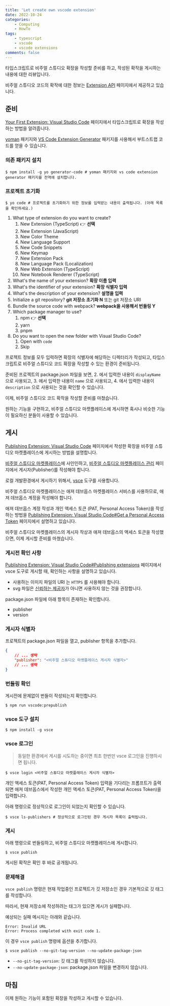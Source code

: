 ```yaml
---
title: 'Let create own vscode extension'
date: 2022-10-24
categories:
    - Computing
    - HowTo
tags:
    - typescript
    - vscode
    - vscode extensions
comments: false
---
```


타입스크립트로 비주얼 스튜디오 확장을 작성할 준비를 하고, 작성된 확작을 게시하는 내용에 대한 리뷰입니다.

비주얼 스튜디오 코드의 확작에 대한 정보는 [Extension API](https://code.visualstudio.com/api) 페이지에서 제공하고 있습니다.

## 준비

[Your First Extension: Visual Studio Code](https://code.visualstudio.com/api/get-started/your-first-extension) 페이지에서 타입스크립트로 확장을 작성하는 방법을 알려줍니다.

[yoman](https://yeoman.io/) 패키지와 [VS Code Extension Generator](https://www.npmjs.com/package/generator-code) 패키지를 사용해서 부트스트랩 코드를 얻을 수 있습니다.

### 의존 패키지 설치

```shell
$ npm install -g yo generator-code # yoman 패키지와 vs code extension generator 패키지를 전역에 설치합니다.
```

### 프로젝트 초기화

```shell
$ yo code # 프로젝트를 초기화하기 위한 정보를 입력받는 내용이 출력됩니다. (아래 목록을 확인하세요.)
```

1. What type of extension do you want to create?
    1. New Extension (TypeScript) 👉 **선택**
    2. New Extension (JavaScript)
    3. New Color Theme
    4. New Language Support
    5. New Code Snippets
    6. New Keymap
    7. New Extension Pack
    8. New Language Pack (Localization)
    9. New Web Extension (TypeScript)
    10. New Notebook Renderer (TypeScript)
2. What's the name of your extension? **확장 이름 입력**
3. What's the identifier of your extension? **확장 식별자 입력**
4. What's the description of your extension? **설명을 입력**
5. Initialize a git repository? **git 저장소 초기화 N** 또는 git 저장소 URI
6. Bundle the source code with webpack? **webpack을 사용해서 번들링 Y**
7. Which package manager to use?
    1. npm 👉 **선택**
    2. yarn
    3. pnpm
8. Do you want to open the new folder with Visual Studio Code?
    1. Open with `code`
    2. Skip

프로젝트 정보를 모두 입력하면 확장의 식별자에 해당하는 디렉터리가 작성되고, 타입스크립트로 비주얼 스튜디오 코드 확장을 작성할 수 있는 환경이 준비됩니다.

준비된 프로젝트의 package.json 파일을 보면, 2. 에서 입력한 내용이 `displayName` 으로 사용되고, 3. 에서 입력한 내용이 `name` 으로 사용되고, 4. 에서 입력한 내용이 `description` 으로 사용되는 것을 확인할 수 있습니다.

이제, 비주얼 스튜디오 코드 확작을 작성할 준비를 마쳤습니다.

원하는 기능을 구현하고, 비주얼 스튜디오 마켓플레이스에 게시하면 혹시나 비슷한 기능이 필요하신 분들이 사용할 수 있습니다.

## 게시

[Publishing Extension: Visual Studio Code](https://code.visualstudio.com/api/working-with-extensions/publishing-extension) 페이지에서 작성한 확장을 비주얼 스튜디오 마켓플레이스에 게시하는 방법을 설명합니다.

[비주얼 스튜디오 마켓플레이스](https://marketplace.visualstudio.com/)에 사인인하고, [비주얼 스튜디오 마켓플레이스 관리](https://marketplace.visualstudio.com/manage) 페이지에서 게시자(Publisher)를 작성해야 합니다.

로컬 개발환경에서 게시하기 위해서, [vsce](https://github.com/microsoft/vscode-vsce) 도구를 사용합니다.

비주얼 스튜디오 마켓플레이스는 애져 데브옵스 마켓플레이스 서비스를 사용하므로, 애져 데브옵스 계정을 작성해야 합니다.

애져 데브옵스 계정 작성과 개인 액세스 토큰 (PAT, Personal Access Token)을 작성하는 방법을 [Publishing Extension: Visual Studio Code](https://code.visualstudio.com/api/working-with-extensions/publishing-extension)[#Get a Personal Access Token](https://code.visualstudio.com/api/working-with-extensions/publishing-extension#get-a-personal-access-token) 페이지에서 설명하고 있습니다.

비주얼 스튜디오 마켓플레이스의 게시자 작상과 애져 데브옵스의 액세스 토큰을 작성했으면, 이제 게시할 준비를 마쳤습니다.

### 게시전 확인 사항

[Publishing Extension: Visual Studio Code](https://code.visualstudio.com/api/working-with-extensions/publishing-extension)[#Publishing extensions](https://code.visualstudio.com/api/working-with-extensions/publishing-extension#publishing-extensions) 페이지에서 vsce 도구로 게시할 때, 확인하는 사항을 설명하고 있습니다.

-   사용하는 이미지 파일의 URI 는 `HTTPS` 를 사용해야 합니다.
-   svg 파일은 [신뢰하는 제공자](https://code.visualstudio.com/api/references/extension-manifest#approved-badges)가 아니면 사용하지 않는 것을 권장합니다.

package.json 파일에 아래 항목이 존재하는 확인합니다.

-   publisher
-   version

### 게시자 식별자

프로젝트의 package.json 파일을 열고, publisher 항목을 추가합니다.

```json
{
    // ... 생략
    "publisher": "<비주얼 스튜디오 마켓플레이스 게시자 식별자>"
    // ... 생략
}
```

### 번들링 확인

게시전에 문제없이 번들이 작성되는지 확인합니다.

```shell
$ npm run vscode:prepublish
```

### vsce 도구 설치

```shell
$ npm install -g vsce
```

### vsce 로그인

> 동일한 환경에서 게시를 시도하는 중이면 최초 한번만 vsce 로그인을 진행하시면 됩니다.

```shell
$ vsce login <비주얼 스튜디오 마켓플레이스 게시자 식별자>
```

개인 액세스 토큰(PAT, Personal Access Token) 입력을 기다리는 프롬프트가 출력되면 애져 데브옵스에서 작성한 개인 액세스 토큰(PAT, Personal Access Token)을 입력합니다.

아래 명령으로 정상적으로 로그인이 되었는지 확인할 수 있습니다.

```shell
$ vsce ls-publishers # 정상적으로 로그인된 경우 게시자 목록이 출력됩니다.
```

### 게시

아래 명령으로 번들링하고, 비주얼 스튜디오 마켓플레이스에 게시합니다.

```shell
$ vsce publish
```

게시된 확작은 확인 후 바로 공개됩니다.

### 문제해결

`vsce publish` 명령은 현재 작업중인 프로젝트가 깃 저장소인 경우 기본적으로 깃 태그를 작성합니다.

따라서, 현재 저장소에 작성하려는 태그가 있으면 게시가 실패합니다.

예상되는 실패 메시지는 아래와 같습니다.

```plaintext
Error: Invalid URL
Error: Process completed with exit code 1.
```

이 경우 `vsce publish` 명령에 옵션을 추가합니다.

```shell
$ vsce publish --no-git-tag-version --no-update-package-json
```

-   `--no-git-tag-version`: 깃 태그를 작성하지 않습니다.
-   `--no-update-package-json`: package.json 파일을 변경하지 않습니다.

## 마침

이제 원하는 기능이 포함된 확장을 작성하고 게시할 수 있습니다.
